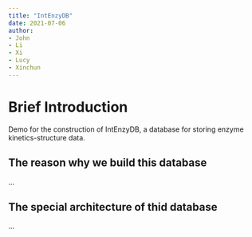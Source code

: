 ```yaml
---
title: "IntEnzyDB"
date: 2021-07-06
author: 
- John
- Li
- Xi
- Lucy
- Xinchun
---
```


# Brief Introduction 

Demo for the construction of IntEnzyDB, a database for storing enzyme kinetics-structure data.

## The reason why we build this database

...

## The special architecture of thid database

...



